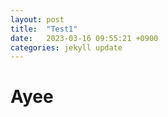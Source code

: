 ```yaml
---
layout: post
title:  "Test1"
date:   2023-03-16 09:55:21 +0900
categories: jekyll update
---
```


# Ayee

